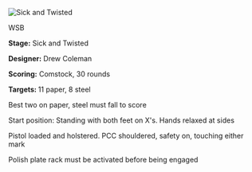 ![Sick and Twisted](https://github.com/bagellord/USPSA-Stages/blob/master/26-30%20rounds/Sick%20and%20Twisted/Sick%20and%20Twisted.png)

WSB

<b>Stage:</b> Sick and Twisted

<b>Designer:</b> Drew Coleman

<b>Scoring:</b> Comstock, 30 rounds

<b>Targets: </b>11 paper, 8 steel

Best two on paper, steel must fall to score

Start position: Standing with both feet on X's. Hands relaxed at sides

Pistol loaded and holstered. PCC shouldered, safety on, touching either mark

Polish plate rack must be activated before being engaged
